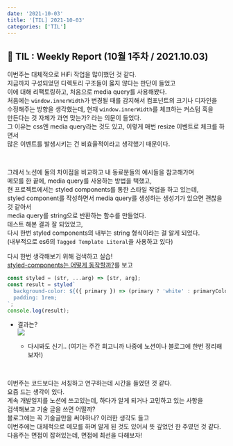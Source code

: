 ```yaml
---
date: '2021-10-03'
title: '[TIL] 2021-10-03'
categories: ['TIL']
---
```



## 🚀 TIL : Weekly Report (10월 1주차 / 2021.10.03)

이번주는 대체적으로 HiFi 작업을 많이했던 것 같다.  
지금까지 구성되었던 디렉토리 구조들이 옳지 않다는 판단이 들었고  
이에 대해 리팩토링하고, 처음으로 media query를 사용해봤다.  
처음에는 `window.innerWidth`가 변경될 때를 감지해서 컴포넌트의 크기나 디자인을  
수정해주는 방향을 생각했는데, 현재 `window.innerWidth`를 체크하는 커스텀 훅을  
만든다는 것 자체가 과연 맞는가? 라는 의문이 들었다.  
그 이유는 css엔 media query라는 것도 있고, 이렇게 매번 resize 이벤트로 체크를 하면서  
많은 이벤트를 발생시키는 건 비효율적이라고 생각했기 때문이다.

<br/>

그래서 노션에 둘의 차이점을 비교하고 내 동료분들의 예시들을 참고해가며  
메모를 한 끝에, media query를 사용하는 방법을 택했고,  
현 프로젝트에서는 styled components를 통한 스타일 작업을 하고 있는데,  
styled component를 작성하면서 media query를 생성하는 생성기가 있으면 괜찮을 것 같아서  
media query를 string으로 반환하는 함수를 만들었다.  
테스트 해본 결과 잘 되었었고,  
다시 한번 styled components의 내부는 string 형식이라는 걸 알게 되었다.  
(내부적으로 es6의 `Tagged Template Literal`을 사용하고 있다)

다시 한번 생각해보기 위해 검색하고 실습!  
[styled-components는 어떻게 동작할까?](https://john015.netlify.app/styled-components%EB%8A%94-%EC%96%B4%EB%96%BB%EA%B2%8C-%EB%8F%99%EC%9E%91%ED%95%A0%EA%B9%8C)를 보고

```js
const styled = (str, ...arg) => [str, arg];
const result = styled`
  background-color: ${({ primary }) => (primary ? 'white' : primaryColor)};
  padding: 1rem;
`;
console.log(result);
```

- 결과는?
  <br/>
  <img src="https://user-images.githubusercontent.com/33610315/136112264-1f38e539-4850-4a54-af85-bd6c908c2b96.png"/><br/>

  - 다시봐도 신기.. (여기는 주간 회고니까 나중에 노션이나 블로그에 한번 정리해보자!)

<br/>

이번주는 코드보다는 서칭하고 연구하는데 시간을 들였던 것 같다.  
요즘 드는 생각이 있다.  
계속 개발일지를 노션에 쓰고있는데, 하다가 알게 되거나 고민하고 있는 사항을  
검색해보고 기술 글을 쓰면 어떨까?  
블로그에는 꼭 기술글만을 써야하나? 이러한 생각도 들고  
이번주에는 대체적으로 메모를 하며 알게 된 것도 있어서 뜻 깊었던 한 주였던 것 같다.  
다음주는 면접이 잡혀있는데, 면접에 최선을 다해보자!  
